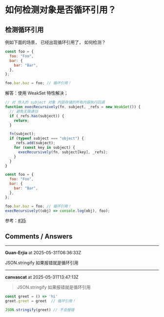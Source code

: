 # 如何检测对象是否循环引用？

## 检测循环引用

例如下面的场景， 已经出现循环引用了， 如何检测？ 
```js
const foo = {
  foo: "Foo",
  bar: {
    bar: "Bar",
  },
};

foo.bar.baz = foo; // 循环引用！
```

解答：使用 WeakSet 特性解决；
```js
// 对 传入的 subject 对象 内部存储的所有内容执行回调
function execRecursively(fn, subject, _refs = new WeakSet()) {
  // 避免无限递归
  if (_refs.has(subject)) {
    return;
  }

  fn(subject);
  if (typeof subject === "object") {
    _refs.add(subject);
    for (const key in subject) {
      execRecursively(fn, subject[key], _refs);
    }
  }
}

const foo = {
  foo: "Foo",
  bar: {
    bar: "Bar",
  },
};

foo.bar.baz = foo; // 循环引用！
execRecursively((obj) => console.log(obj), foo);
```

参考：[#35 ](https://github.com/yanlele/interview-question/issues/35)

## Comments / Answers

---

**Guan-Erjia** at 2025-05-31T06:36:33Z

JSON.stringify 如果报错就是循环引用

---

**canvascat** at 2025-05-31T13:47:13Z

> JSON.stringify 如果报错就是循环引用

```js
const greet = () => 'hi'
greet.greet = greet  // 循环引用！

JSON.stringify(greet) // 不会报错
```